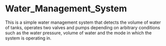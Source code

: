 # Water_Management_System

This is a simple water management system that detects the volume of water of tanks,
operates two valves and pumps depending on arbitrary conditions such as the water pressure,
volume of water and the mode in which the system is operating in.
